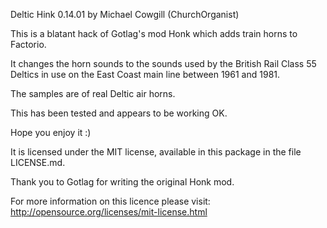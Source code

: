 Deltic Hink 0.14.01 by Michael Cowgill (ChurchOrganist)

This is a blatant hack of Gotlag's mod Honk which adds train horns to Factorio. 

It changes the horn sounds to the sounds used by the British Rail Class 55 Deltics in use on the East Coast main line between 1961 and 1981.

The samples are of real Deltic air horns.

This has been tested and appears to be working OK.

Hope you enjoy it :)

It is licensed under the MIT license, available in this package in the file  LICENSE.md.

Thank you to Gotlag for writing the original Honk mod.

For more information on this licence please visit: http://opensource.org/licenses/mit-license.html
